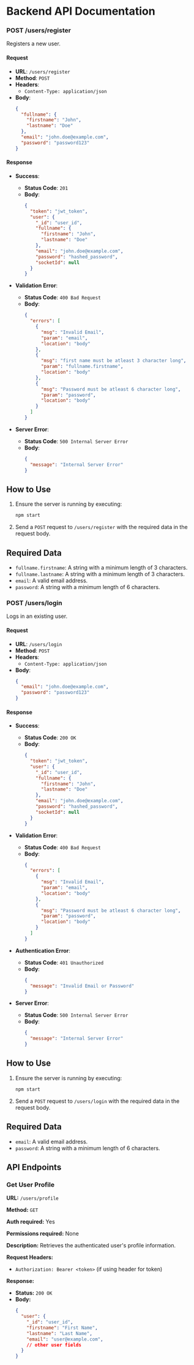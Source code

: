 # Backend API Documentation

### POST /users/register

Registers a new user.

#### Request

- **URL**: `/users/register`
- **Method**: `POST`
- **Headers**:
  - `Content-Type: application/json`
- **Body**:
  ```json
  {
    "fullname": {
      "firstname": "John",
      "lastname": "Doe"
    },
    "email": "john.doe@example.com",
    "password": "password123"
  }
  ```

#### Response

- **Success**:
  - **Status Code**: `201`
  - **Body**:
    ```json
    {
      "token": "jwt_token",
      "user": {
        "_id": "user_id",
        "fullname": {
          "firstname": "John",
          "lastname": "Doe"
        },
        "email": "john.doe@example.com",
        "password": "hashed_password",
        "socketId": null
      }
    }
    ```

- **Validation Error**:
  - **Status Code**: `400 Bad Request`
  - **Body**:
    ```json
    {
      "errors": [
        {
          "msg": "Invalid Email",
          "param": "email",
          "location": "body"
        },
        {
          "msg": "first name must be atleast 3 character long",
          "param": "fullname.firstname",
          "location": "body"
        },
        {
          "msg": "Password must be atleast 6 character long",
          "param": "password",
          "location": "body"
        }
      ]
    }
    ```

- **Server Error**:
  - **Status Code**: `500 Internal Server Error`
  - **Body**:
    ```json
    {
      "message": "Internal Server Error"
    }
    ```

## How to Use

1. Ensure the server is running by executing:
   ```sh
   npm start
   ```

2. Send a `POST` request to `/users/register` with the required data in the request body.

## Required Data

- `fullname.firstname`: A string with a minimum length of 3 characters.
- `fullname.lastname`: A string with a minimum length of 3 characters.
- `email`: A valid email address.
- `password`: A string with a minimum length of 6 characters.

### POST /users/login

Logs in an existing user.

#### Request

- **URL**: `/users/login`
- **Method**: `POST`
- **Headers**:
  - `Content-Type: application/json`
- **Body**:
  ```json
  {
    "email": "john.doe@example.com",
    "password": "password123"
  }
  ```

#### Response

- **Success**:
  - **Status Code**: `200 OK`
  - **Body**:
    ```json
    {
      "token": "jwt_token",
      "user": {
        "_id": "user_id",
        "fullname": {
          "firstname": "John",
          "lastname": "Doe"
        },
        "email": "john.doe@example.com",
        "password": "hashed_password",
        "socketId": null
      }
    }
    ```

- **Validation Error**:
  - **Status Code**: `400 Bad Request`
  - **Body**:
    ```json
    {
      "errors": [
        {
          "msg": "Invalid Email",
          "param": "email",
          "location": "body"
        },
        {
          "msg": "Password must be atleast 6 character long",
          "param": "password",
          "location": "body"
        }
      ]
    }
    ```

- **Authentication Error**:
  - **Status Code**: `401 Unauthorized`
  - **Body**:
    ```json
    {
      "message": "Invalid Email or Password"
    }
    ```

- **Server Error**:
  - **Status Code**: `500 Internal Server Error`
  - **Body**:
    ```json
    {
      "message": "Internal Server Error"
    }
    ```

## How to Use

1. Ensure the server is running by executing:
   ```sh
   npm start
   ```

2. Send a `POST` request to `/users/login` with the required data in the request body.

## Required Data

- `email`: A valid email address.
- `password`: A string with a minimum length of 6 characters.


## API Endpoints

### Get User Profile

**URL:** `/users/profile`

**Method:** `GET`

**Auth required:** Yes

**Permissions required:** None

**Description:** Retrieves the authenticated user's profile information.

**Request Headers:**
- `Authorization: Bearer <token>` (if using header for token)

**Response:**

- **Status:** `200 OK`
- **Body:**
  ```json
  {
    "user": {
      "_id": "user_id",
      "firstname": "First Name",
      "lastname": "Last Name",
      "email": "user@example.com",
      // other user fields
    }
  }